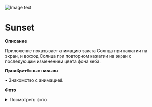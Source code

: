 ﻿![Image text](https://img.shields.io/badge/Entry%20level-beginner-brightgreen)
  
# Sunset
    
    
**Описание**

Приложение показывает анимацию заката Солнца при нажатии на экран, и восход Солнца при повторном нажатии на экран с последующим изменением цвета фона неба.
    
    
**Приобретённые навыки**

• Знакомство с анимацией.  

**Фото**

<details>
<summary>Посмотреть фото</summary>
<img src="https://github.com/Sasha-Kybik/Android-Development/blob/main/Sunset/Screenshot_1.jpg" alt="Фото" width="300"/> <img src="https://github.com/Sasha-Kybik/Android-Development/blob/main/Sunset/Screenshot_2.jpg" alt="Фото" width="300"/> <img src="https://github.com/Sasha-Kybik/Android-Development/blob/main/Sunset/Screenshot_3.jpg" alt="Фото" width="600"/>
</details>
